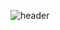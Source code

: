 ![header](https://capsule-render.vercel.app/api?type=Waving&color=auto&height=300&section=header&text=KIHUNKIM&fontSize=90)
